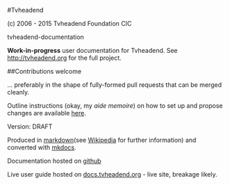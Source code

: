 #Tvheadend

(c) 2006 - 2015 Tvheadend Foundation CIC

tvheadend-documentation

**Work-in-progress** user documentation for Tvheadend. See http://tvheadend.org for the full project.

##Contributions welcome

... preferably in the shape of fully-formed pull requests that can be merged cleanly.

Outline instructions (okay, my *aide memoire*) on how to set up and propose
changes are available [here](http://docs.tvheadend.org/Appendices/doc_update/).


Version: DRAFT

Produced in [markdown](https://daringfireball.net/projects/markdown)(see [Wikipedia](https://en.wikipedia.org/wiki/Markdown) for further information) and converted with [mkdocs](http://www.mkdocs.org/).

Documentation hosted on [github](https://github.com/tvheadend/tvheadend-documentation)

Live user guide hosted on [docs.tvheadend.org](http://docs.tvheadend.org) - live site, breakage likely.
